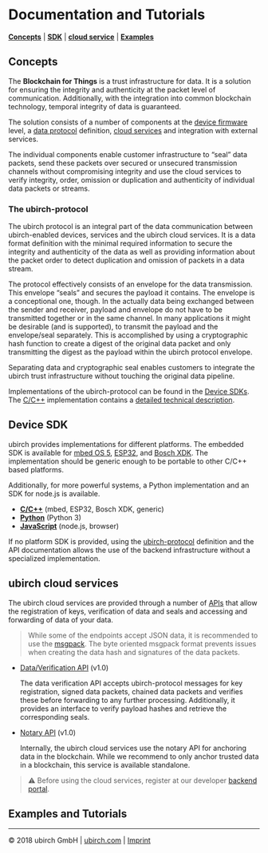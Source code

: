 # Documentation and Tutorials

**[Concepts](#concepts)** | **[SDK](#device-sdk)** | **[cloud service](#ubirch-cloud-services)** | **[Examples](#examples-and-tutorials)**

## Concepts

The **Blockchain for Things** is a trust infrastructure for data. It is a solution for ensuring the  integrity 
and authenticity at the packet level of communication. Additionally, with the integration into common blockchain 
technology, temporal integrity of data is guaranteed.

The solution consists of a number of components at the [device firmware](#device-sdk) level, a 
[data protocol](#the-ubirch-protocol) definition, [cloud services](#ubirch-cloud-services) and 
integration with external services. 

The individual components enable customer infrastructure to “seal” data packets, send these packets over secured or 
unsecured transmission channels without compromising integrity and use the cloud services to verify integrity, order, 
omission or duplication and authenticity of individual data packets or streams.

### The ubirch-protocol

The ubirch protocol is an integral part of the data communication between ubirch-enabled devices, services and the ubirch 
cloud services. It is a data format definition with the minimal required information to secure the integrity and 
authenticity of the data as well as providing information about the packet order to detect duplication and omission of 
packets in a data stream.

The protocol effectively consists of an envelope for the data transmission. This envelope “seals” and secures the payload 
it contains. The envelope is a conceptional one, though. In the actually data being exchanged between the sender 
and receiver, payload and envelope do not have to be transmitted together or in the same channel. In many applications 
it might be desirable (and is supported), to transmit the payload and the envelope/seal separately. This is accomplished 
by using a cryptographic hash function to create a digest of the original data packet and only transmitting the digest as 
the payload within the ubirch protocol envelope.
 
Separating data and cryptographic seal enables customers to integrate the ubirch trust infrastructure without touching 
the original data pipeline.

Implementations of the ubirch-protocol can be found in the [Device SDKs](#device-sdk). 
The [C/C++](https://github.com/ubirch/ubirch-protocol) implementation contains a [detailed technical description](https://github.com/ubirch/ubirch-protocol/blob/master/README.md#basic-message-format).

## Device SDK

ubirch provides implementations for different platforms. The embedded SDK is available for [mbed OS 5](https://mbed.com),
[ESP32](https://www.espressif.com/en/products/hardware/esp32/overview), and [Bosch XDK](https://xdk.bosch-connectivity.com/home). The implementation should be generic enough to be portable to other C/C++ based platforms.

Additionally, for more powerful systems, a Python implementation and an SDK for node.js is available.

- **[C/C++](https://github.com/ubirch/ubirch-protocol)** (mbed, ESP32, Bosch XDK, generic)
- **[Python](https://github.com/ubirch/ubirch-protocol-python)** (Python 3)
- **[JavaScript](https://github.com/ubirch/ubirch-protocol-js)** (node.js, browser)

If no platform SDK is provided, using the [ubirch-protocol](https://github.com/ubirch/ubirch-protocol/blob/master/README.md#basic-message-format) definition and the API documentation allows the use of the backend
infrastructure without a specialized implementation. 

## ubirch cloud services

The ubirch cloud services are provided through a number of [APIs](http://developer.ubirch.com/docs/api/) that allow the 
registration of keys, verification of data and seals and accessing and forwarding of data of your data.

> While some of the endpoints accept JSON data, it is recommended to use the [msgpack](https://msgpack.org/index.html).
> The byte oriented msgpack format prevents issues when creating the data hash and signatures of the data packets.

- [Data/Verification API](http://developer.ubirch.com/docs/api/swagger-ui.html?url=https://raw.githubusercontent.com/ubirch/ubirchApiDocs/master/swaggerDocs//ubirch/avatar_service/1.0/ubirch_avatar_service_api.json) (v1.0)
  
  The data verification API accepts ubirch-protocol messages for key registration, signed data packets, chained data 
  packets and verifies these before forwarding to any further processing. Additionally, it provides an interface
  to verify payload hashes and retrieve the corresponding seals.
    
- [Notary API](http://developer.ubirch.com/docs/api/swagger-ui.html?url=https://raw.githubusercontent.com/ubirch/ubirchApiDocs/master/swaggerDocs//ubirch/notary_service/1.0/ubirch_notary_service_api.yaml) (v1.0)

  Internally, the ubirch cloud services use the notary API for anchoring data in the blockchain. While we recommend to 
  only anchor trusted data in a blockchain, this service is available standalone. 

> ⚠ Before using the cloud services, register at our developer [backend portal](https://ubirch.dev.ubirch.com).
 
## Examples and Tutorials



----------------------

&copy; 2018 ubirch GmbH | [ubirch.com](https://ubirch.com) | [Imprint](http://ubirch.de/impressum/)
